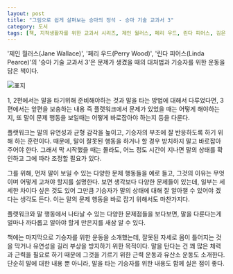 ```yaml
---
layout: post
title: "그림으로 쉽게 살펴보는 승마의 정석 - 승마 기술 교과서 3"
category: 도서
tags: [책, 지적생활자를 위한 교과서 시리즈, 제인 월러스, 페리 우드, 린다 피어스, 김은지, 김수현, 보누스, 서평]
---
```


'제인 월러스(Jane Wallace)',
'페리 우드(Perry Wood)',
'린다 피어스(Linda Pearce)'의
'승마 기술 교과서 3'은
문제가 생겼을 때의 대처법과 기승자를 위한 운동을 담은 책이다.

![표지](https://lh3.googleusercontent.com/q5BMpe1-4RY9kPKAe26dA1Wr3fFxatXNlHr0coMnjUEyic7-N41jQSvW84MEyUREfTVYpwXIBh8w_A=s480)

1, 2편에서는 말을 타기위해 준비해야하는 것과
말을 타는 방법에 대해서 다루었다면,
3편에서는 앞편을 보충하는 내용 즉
플랫워크에서 문제가 있었을 때는 어떻게 해야하는지,
또 말이 문제 행동을 보일때는 어떻게 바로잡아야 하는지 등을 다룬다.

플랫워크는 말의 유연성과 균형 감각을 높이고,
기승자의 부조에 잘 반응하도록 하기 위해 하는 훈련이다.
때문에, 말이 잘못된 행동을 하거나 할 경우
방치하지 말고 바로잡아주어야 한다.
그래서 막 시작했을 때는 몰라도,
어느 정도 시간이 지나면 말의 상태를 확인하고
그에 따라 조정할 필요가 있다.

그를 위해, 먼저 말이 보일 수 있는 다양한 문제 행동들을 예로 들고,
그것의 이유는 무엇이며 어떻게 고쳐야 할지를 설명한다.
보면 생각보다 다양한 문제들이 있는데,
일부는 세세한 차이다 싶은 것도 있어
그만큼 기승자가 말의 상태에 대해 잘 알아챌 수 있어야 겠다는 생각도 든다.
이는 말의 문제 행동을 바로 잡기 위해서도 마찬가지다.

플랫워크와 말 행동에서 나타날 수 있는 다양한 문제점들을 보다보면,
말을 다룬다는게 얼마나 까다롭고 알아야 할게 만은지를 새삼 알 수 있다.

책에는 마지막으로 기승자를 위한 운동을 소개했는데,
잘못된 자세로 몸이 틀어지는 것을 막거나
유연성을 길러 부상을 방지하기 위한 목적이다.
말을 탄다는 건 꽤 많은 체력과 근력을 필요로 하기 때문에
그것을 기르기 위한 근력 운동과 유산소 운동도 소개한다.
단순히 말에 대한 내용 뿐 아니라,
말을 타는 기승자를 위한 내용도 함께 실은 점이 좋다.
